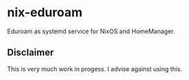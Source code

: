 # nix-eduroam

Eduroam as systemd service for NixOS and HomeManager.

## Disclaimer

This is very much work in progess. I advise against using this.
